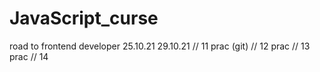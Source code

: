 # JavaScript_curse
road to frontend developer 
25.10.21 
29.10.21
// 11 prac (git)
// 12 prac
// 13 prac
// 14
